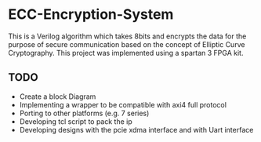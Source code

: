 # ECC-Encryption-System
This is a Verilog algorithm which takes 8bits and encrypts the data for the purpose of secure communication based on the concept of Elliptic Curve Cryptography. This project was implemented using a spartan 3 FPGA kit.

## TODO

* Create a block Diagram
* Implementing a wrapper to be compatible with axi4 full protocol
* Porting to other platforms (e.g. 7 series)
* Developing tcl script to pack the ip
* Developing designs with the pcie xdma interface and with Uart interface

